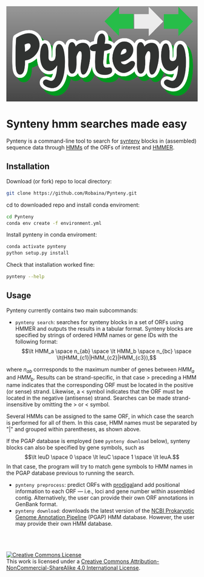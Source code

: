 <img style="width: 100vw; height: 250px" src="assets/pynteny_logo.png">
<br>

# Synteny hmm searches made easy
Pynteny is a command-line tool to search for [synteny](https://en.wikipedia.org/wiki/Synteny) blocks in (assembled) sequence data through [HMMs](https://www.bioinformatics.org/wiki/Hidden_Markov_Model) of the ORFs of interest and [HMMER](http://hmmer.janelia.org/).

## Installation

Download (or fork) repo to local directory:

```bash
git clone https://github.com/Robaina/Pynteny.git
```

cd to downloaded repo and install conda enviroment:

```bash
cd Pynteny
conda env create -f environment.yml
```

Install pynteny in conda enviroment:

```bash
conda activate pynteny
python setup.py install
```

Check that installation worked fine:

```bash
pynteny --help
```

## Usage

Pynteny currently contains two main subcommands:

* `pynteny search`: searches for synteny blocks in a set of ORFs using HMMER and outputs the results in a tabular format. Synteny blocks are specified by strings of ordered HMM names or gene IDs with the following format:
$$\lt HMM_a \space n_{ab} \space \lt HMM_b \space n_{bc} \space \lt(HMM_{c1}|HMM_{c2}|HMM_{c3}),$$ 

where $n_{ab}$ corrresponds to the maximum number of genes between $HMM_a$ and $HMM_b$. Results can be strand-specific, in that case $>$ preceding a HMM name indicates that the corresponding ORF must be located in the positive (or sense) strand. Likewise, a $<$ symbol indicates that the ORF must be located in the negative (antisense) strand. Searches can be made strand-insensitive by omitting the $>$ or $<$ symbol. 

Several HMMs can be assigned to the same ORF, in which case the search is performed for all of them. In this case, HMM names must be separated by "|" and grouped within parentheses, as shown above.

If the PGAP database is employed (see `pynteny download` below), synteny blocks can also be specified by gene symbols, such as $$\lt leuD \space 0 \space \lt leuC \space 1 \space \lt leuA.$$ In that case, the program will try to match gene symbols to HMM names in the PGAP database previous to running the search.




* `pynteny preprocess`: predict ORFs with [prodigal]()and add positional information to each ORF &mdash; i.e., loci and gene number within assembled contig. Alternatively, the user can provide their own ORF annotations in GenBank format.
* `pynteny download`: downloads the latest version of the [NCBI Prokaryotic Genome Annotation Pipeline](https://github.com/ncbi/pgap) (PGAP) HMM database. However, the user may provide their own HMM database.



<br>
<br>
<br>
<a rel="license" href="http://creativecommons.org/licenses/by-nc-sa/4.0/"><img alt="Creative Commons License" style="border-width:0" src="https://i.creativecommons.org/l/by-nc-sa/4.0/88x31.png" /></a><br />This work is licensed under a <a rel="license" href="http://creativecommons.org/licenses/by-nc-sa/4.0/">Creative Commons Attribution-NonCommercial-ShareAlike 4.0 International License</a>.
